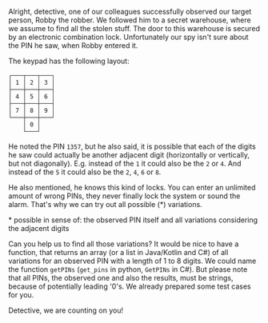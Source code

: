 <p>Alright, detective, one of our colleagues successfully observed our target person, Robby the robber. We followed him to a secret warehouse, where we assume to find all the stolen stuff. The door to this warehouse is secured by an electronic combination lock. Unfortunately our spy isn't sure about the PIN he saw, when Robby entered it.</p>
<p>The keypad has the following layout:</p>
<pre><code>┌───┬───┬───┐
│ 1 │ 2 │ 3 │
├───┼───┼───┤
│ 4 │ 5 │ 6 │
├───┼───┼───┤
│ 7 │ 8 │ 9 │
└───┼───┼───┘
    │ 0 │
    └───┘
</code></pre>
<p>He noted the PIN <code>1357</code>, but he also said, it is possible that each of the digits he saw could actually be another adjacent digit (horizontally or vertically, but not diagonally). E.g. instead of the <code>1</code> it could also be the <code>2</code> or <code>4</code>. And instead of the <code>5</code> it could also be the <code>2</code>, <code>4</code>, <code>6</code> or <code>8</code>.</p>
<p>He also mentioned, he knows this kind of locks. You can enter an unlimited amount of wrong PINs, they never finally lock the system or sound the alarm. That's why we can try out all possible (*) variations.</p>
<p>* possible in sense of: the observed PIN itself and all variations considering the adjacent digits</p>
<p>Can you help us to find all those variations? It would be nice to have a function, that returns an array (or a list in Java/Kotlin and C#)  of all variations for an observed PIN with a length of 1 to 8 digits. We could name the function <code>getPINs</code> (<code>get_pins</code> in python, <code>GetPINs</code> in C#). But please note that all PINs, the observed one and also the results, must be strings, because of potentially leading '0's. We already prepared some test cases for you.</p>
<p>Detective, we are counting on you!</p>
